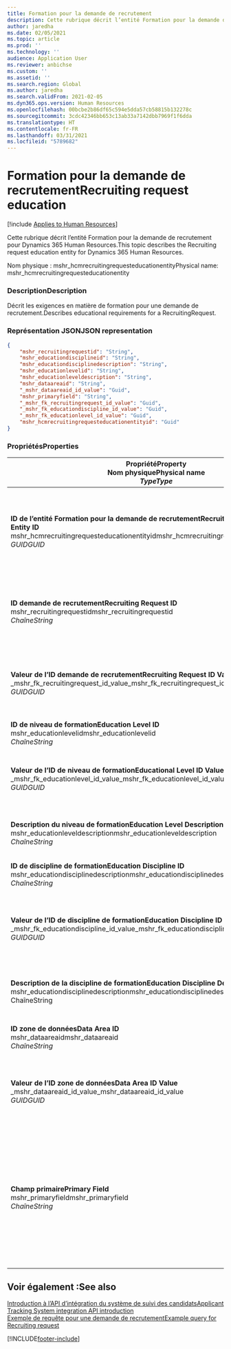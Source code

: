 ```yaml
---
title: Formation pour la demande de recrutement
description: Cette rubrique décrit l’entité Formation pour la demande de recrutement pour Dynamics 365 Human Resources.
author: jaredha
ms.date: 02/05/2021
ms.topic: article
ms.prod: ''
ms.technology: ''
audience: Application User
ms.reviewer: anbichse
ms.custom: ''
ms.assetid: ''
ms.search.region: Global
ms.author: jaredha
ms.search.validFrom: 2021-02-05
ms.dyn365.ops.version: Human Resources
ms.openlocfilehash: 00bcbe2b86df65c594e5dda57cb58815b132278c
ms.sourcegitcommit: 3cdc42346bb653c13ab33a7142dbb7969f1f6dda
ms.translationtype: HT
ms.contentlocale: fr-FR
ms.lasthandoff: 03/31/2021
ms.locfileid: "5789682"
---
```

# <a name="recruiting-request-education"></a><span data-ttu-id="1fb10-103">Formation pour la demande de recrutement</span><span class="sxs-lookup"><span data-stu-id="1fb10-103">Recruiting request education</span></span>

[!include [Applies to Human Resources](../includes/applies-to-hr.md)]

<span data-ttu-id="1fb10-104">Cette rubrique décrit l’entité Formation pour la demande de recrutement pour Dynamics 365 Human Resources.</span><span class="sxs-lookup"><span data-stu-id="1fb10-104">This topic describes the Recruiting request education entity for Dynamics 365 Human Resources.</span></span>

<span data-ttu-id="1fb10-105">Nom physique : mshr_hcmrecruitingrequesteducationentity</span><span class="sxs-lookup"><span data-stu-id="1fb10-105">Physical name: mshr_hcmrecruitingrequesteducationentity</span></span>

### <a name="description"></a><span data-ttu-id="1fb10-106">Description</span><span class="sxs-lookup"><span data-stu-id="1fb10-106">Description</span></span>

<span data-ttu-id="1fb10-107">Décrit les exigences en matière de formation pour une demande de recrutement.</span><span class="sxs-lookup"><span data-stu-id="1fb10-107">Describes educational requirements for a RecruitingRequest.</span></span>

### <a name="json-representation"></a><span data-ttu-id="1fb10-108">Représentation JSON</span><span class="sxs-lookup"><span data-stu-id="1fb10-108">JSON representation</span></span>

```json
{
    "mshr_recruitingrequestid": "String",
    "mshr_educationdisciplineid": "String",
    "mshr_educationdisciplinedescription": "String",
    "mshr_educationlevelid": "String",
    "mshr_educationleveldescription": "String",
    "mshr_dataareaid": "String",
    "_mshr_dataareaid_id_value": "Guid",
    "mshr_primaryfield": "String",
    "_mshr_fk_recruitingrequest_id_value": "Guid",
    "_mshr_fk_educationdiscipline_id_value": "Guid",
    "_mshr_fk_educationlevel_id_value": "Guid",
    "mshr_hcmrecruitingrequesteducationentityid": "Guid"
}
```

### <a name="properties"></a><span data-ttu-id="1fb10-109">Propriétés</span><span class="sxs-lookup"><span data-stu-id="1fb10-109">Properties</span></span>

| <span data-ttu-id="1fb10-110">Propriété</span><span class="sxs-lookup"><span data-stu-id="1fb10-110">Property</span></span><br><span data-ttu-id="1fb10-111">**Nom physique**</span><span class="sxs-lookup"><span data-stu-id="1fb10-111">**Physical name**</span></span><br><span data-ttu-id="1fb10-112">**_Type_**</span><span class="sxs-lookup"><span data-stu-id="1fb10-112">**_Type_**</span></span> | <span data-ttu-id="1fb10-113">Cas d’emploi</span><span class="sxs-lookup"><span data-stu-id="1fb10-113">Use</span></span> | <span data-ttu-id="1fb10-114">Description</span><span class="sxs-lookup"><span data-stu-id="1fb10-114">Description</span></span> |
| --- | --- | --- |
| <span data-ttu-id="1fb10-115">**ID de l’entité Formation pour la demande de recrutement**</span><span class="sxs-lookup"><span data-stu-id="1fb10-115">**Recruiting Request Education Entity ID**</span></span><br><span data-ttu-id="1fb10-116">mshr_hcmrecruitingrequesteducationentityid</span><span class="sxs-lookup"><span data-stu-id="1fb10-116">mshr_hcmrecruitingrequesteducationentityid</span></span><br><span data-ttu-id="1fb10-117">*GUID*</span><span class="sxs-lookup"><span data-stu-id="1fb10-117">*GUID*</span></span> | <span data-ttu-id="1fb10-118">Lecture seule</span><span class="sxs-lookup"><span data-stu-id="1fb10-118">Read-only</span></span><br><span data-ttu-id="1fb10-119">Requis</span><span class="sxs-lookup"><span data-stu-id="1fb10-119">Required</span></span> | <span data-ttu-id="1fb10-120">Identificateur unique généré par le système pour le dossier de formation pour la demande de recrutement.</span><span class="sxs-lookup"><span data-stu-id="1fb10-120">System-generated unique identifier for the Recruiting Request Education record.</span></span> |
| <span data-ttu-id="1fb10-121">**ID demande de recrutement**</span><span class="sxs-lookup"><span data-stu-id="1fb10-121">**Recruiting Request ID**</span></span><br><span data-ttu-id="1fb10-122">mshr_recruitingrequestid</span><span class="sxs-lookup"><span data-stu-id="1fb10-122">mshr_recruitingrequestid</span></span><br><span data-ttu-id="1fb10-123">*Chaîne*</span><span class="sxs-lookup"><span data-stu-id="1fb10-123">*String*</span></span> | <span data-ttu-id="1fb10-124">Écriture unique</span><span class="sxs-lookup"><span data-stu-id="1fb10-124">Write-once</span></span><br><span data-ttu-id="1fb10-125">Requis</span><span class="sxs-lookup"><span data-stu-id="1fb10-125">Required</span></span> | <span data-ttu-id="1fb10-126">Identificateur unique lisible par l’utilisateur de la demande de recrutement associée.</span><span class="sxs-lookup"><span data-stu-id="1fb10-126">The user-readable unique identifier of the related recruiting request.</span></span> |
| <span data-ttu-id="1fb10-127">**Valeur de l’ID demande de recrutement**</span><span class="sxs-lookup"><span data-stu-id="1fb10-127">**Recruiting Request ID Value**</span></span><br><span data-ttu-id="1fb10-128">_mshr_fk_recruitingrequest_id_value</span><span class="sxs-lookup"><span data-stu-id="1fb10-128">_mshr_fk_recruitingrequest_id_value</span></span><br><span data-ttu-id="1fb10-129">*GUID*</span><span class="sxs-lookup"><span data-stu-id="1fb10-129">*GUID*</span></span> | <span data-ttu-id="1fb10-130">Lecture seule</span><span class="sxs-lookup"><span data-stu-id="1fb10-130">Read-only</span></span><br><span data-ttu-id="1fb10-131">Requis</span><span class="sxs-lookup"><span data-stu-id="1fb10-131">Required</span></span><br><span data-ttu-id="1fb10-132">Clé étrangère : mshr_hcmrecruitingrequestentityid de l’entité mshr_hcmrecruitingrequestentity</span><span class="sxs-lookup"><span data-stu-id="1fb10-132">Foreign key: mshr_hcmrecruitingrequestentityid of mshr_hcmrecruitingrequestentity</span></span> | <span data-ttu-id="1fb10-133">Identificateur unique généré par le système de la demande de recrutement associée.</span><span class="sxs-lookup"><span data-stu-id="1fb10-133">System-generated unique identifier of the related recruiting request.</span></span> |
| <span data-ttu-id="1fb10-134">**ID de niveau de formation**</span><span class="sxs-lookup"><span data-stu-id="1fb10-134">**Education Level ID**</span></span><br><span data-ttu-id="1fb10-135">mshr_educationlevelid</span><span class="sxs-lookup"><span data-stu-id="1fb10-135">mshr_educationlevelid</span></span><br><span data-ttu-id="1fb10-136">*Chaîne*</span><span class="sxs-lookup"><span data-stu-id="1fb10-136">*String*</span></span> | <span data-ttu-id="1fb10-137">Écriture unique</span><span class="sxs-lookup"><span data-stu-id="1fb10-137">Write-once</span></span><br><span data-ttu-id="1fb10-138">Requis</span><span class="sxs-lookup"><span data-stu-id="1fb10-138">Required</span></span> | <span data-ttu-id="1fb10-139">Niveau de formation requis.</span><span class="sxs-lookup"><span data-stu-id="1fb10-139">The level of education required.</span></span> |
| <span data-ttu-id="1fb10-140">**Valeur de l’ID de niveau de formation**</span><span class="sxs-lookup"><span data-stu-id="1fb10-140">**Educational Level ID Value**</span></span><br><span data-ttu-id="1fb10-141">_mshr_fk_educationlevel_id_value</span><span class="sxs-lookup"><span data-stu-id="1fb10-141">_mshr_fk_educationlevel_id_value</span></span><br><span data-ttu-id="1fb10-142">*GUID*</span><span class="sxs-lookup"><span data-stu-id="1fb10-142">*GUID*</span></span> | <span data-ttu-id="1fb10-143">Lecture seule</span><span class="sxs-lookup"><span data-stu-id="1fb10-143">Read-only</span></span><br><span data-ttu-id="1fb10-144">Requis</span><span class="sxs-lookup"><span data-stu-id="1fb10-144">Required</span></span><br><span data-ttu-id="1fb10-145">Clé étrangère : mshr_hcmeducationlevelentityid de l’entité mshr_hcmeducationlevelentity</span><span class="sxs-lookup"><span data-stu-id="1fb10-145">Foreign key: mshr_hcmeducationlevelentityid of mshr_hcmeducationlevelentity</span></span> | <span data-ttu-id="1fb10-146">Identifiant unique généré par le système du niveau de formation requis.</span><span class="sxs-lookup"><span data-stu-id="1fb10-146">System-generated unique identifier of the level of education required.</span></span> |
| <span data-ttu-id="1fb10-147">**Description du niveau de formation**</span><span class="sxs-lookup"><span data-stu-id="1fb10-147">**Education Level Description**</span></span><br><span data-ttu-id="1fb10-148">mshr_educationleveldescription</span><span class="sxs-lookup"><span data-stu-id="1fb10-148">mshr_educationleveldescription</span></span><br><span data-ttu-id="1fb10-149">*Chaîne*</span><span class="sxs-lookup"><span data-stu-id="1fb10-149">*String*</span></span> | <span data-ttu-id="1fb10-150">Lecture seule</span><span class="sxs-lookup"><span data-stu-id="1fb10-150">Read-only</span></span><br><span data-ttu-id="1fb10-151">Requis</span><span class="sxs-lookup"><span data-stu-id="1fb10-151">Required</span></span> | <span data-ttu-id="1fb10-152">Description du niveau requis pour la compétence.</span><span class="sxs-lookup"><span data-stu-id="1fb10-152">The description of the level required for the skill.</span></span> |
| <span data-ttu-id="1fb10-153">**ID de discipline de formation**</span><span class="sxs-lookup"><span data-stu-id="1fb10-153">**Education Discipline ID**</span></span><br><span data-ttu-id="1fb10-154">mshr_educationdisciplinedescription</span><span class="sxs-lookup"><span data-stu-id="1fb10-154">mshr_educationdisciplinedescription</span></span><br><span data-ttu-id="1fb10-155">*Chaîne*</span><span class="sxs-lookup"><span data-stu-id="1fb10-155">*String*</span></span> | <span data-ttu-id="1fb10-156">Écriture unique</span><span class="sxs-lookup"><span data-stu-id="1fb10-156">Write-once</span></span><br><span data-ttu-id="1fb10-157">Requis</span><span class="sxs-lookup"><span data-stu-id="1fb10-157">Required</span></span> | <span data-ttu-id="1fb10-158">Domaine de la discipline de formation.</span><span class="sxs-lookup"><span data-stu-id="1fb10-158">The area of educational discipline.</span></span> |
| <span data-ttu-id="1fb10-159">**Valeur de l’ID de discipline de formation**</span><span class="sxs-lookup"><span data-stu-id="1fb10-159">**Education Discipline ID Value**</span></span><br><span data-ttu-id="1fb10-160">_mshr_fk_educationdiscipline_id_value</span><span class="sxs-lookup"><span data-stu-id="1fb10-160">_mshr_fk_educationdiscipline_id_value</span></span><br><span data-ttu-id="1fb10-161">*GUID*</span><span class="sxs-lookup"><span data-stu-id="1fb10-161">*GUID*</span></span> | <span data-ttu-id="1fb10-162">Lecture seule</span><span class="sxs-lookup"><span data-stu-id="1fb10-162">Read-only</span></span><br><span data-ttu-id="1fb10-163">Requis</span><span class="sxs-lookup"><span data-stu-id="1fb10-163">Required</span></span><br><span data-ttu-id="1fb10-164">Clé étrangère : mshr_hcmeducationdisciplineentityid de l’entité mshr_hcmeducationdisciplineentity</span><span class="sxs-lookup"><span data-stu-id="1fb10-164">Foreign key: mshr_hcmeducationdisciplineentityid of mshr_hcmeducationdisciplineentity</span></span> | <span data-ttu-id="1fb10-165">Identifiant unique généré par le système du domaine de la discipline de formation.</span><span class="sxs-lookup"><span data-stu-id="1fb10-165">System-generated unique identifier of the area of educational discipline.</span></span> |
| <span data-ttu-id="1fb10-166">**Description de la discipline de formation**</span><span class="sxs-lookup"><span data-stu-id="1fb10-166">**Education Discipline Description**</span></span><br><span data-ttu-id="1fb10-167">mshr_educationdisciplinedescription</span><span class="sxs-lookup"><span data-stu-id="1fb10-167">mshr_educationdisciplinedescription</span></span><br><span data-ttu-id="1fb10-168">Chaîne</span><span class="sxs-lookup"><span data-stu-id="1fb10-168">String</span></span> | <span data-ttu-id="1fb10-169">Lecture seule</span><span class="sxs-lookup"><span data-stu-id="1fb10-169">Read-only</span></span><br><span data-ttu-id="1fb10-170">Requis</span><span class="sxs-lookup"><span data-stu-id="1fb10-170">Required</span></span> | <span data-ttu-id="1fb10-171">Description du domaine de la discipline de formation.</span><span class="sxs-lookup"><span data-stu-id="1fb10-171">The description of the area of educational discipline.</span></span> |
| <span data-ttu-id="1fb10-172">**ID zone de données**</span><span class="sxs-lookup"><span data-stu-id="1fb10-172">**Data Area ID**</span></span><br><span data-ttu-id="1fb10-173">mshr_dataareaid</span><span class="sxs-lookup"><span data-stu-id="1fb10-173">mshr_dataareaid</span></span><br><span data-ttu-id="1fb10-174">*Chaîne*</span><span class="sxs-lookup"><span data-stu-id="1fb10-174">*String*</span></span> | <span data-ttu-id="1fb10-175">Lecture/écriture</span><span class="sxs-lookup"><span data-stu-id="1fb10-175">Read/write</span></span><br><span data-ttu-id="1fb10-176">Facultatif</span><span class="sxs-lookup"><span data-stu-id="1fb10-176">Optional</span></span> | <span data-ttu-id="1fb10-177">Spécifie l’entité juridique (société).</span><span class="sxs-lookup"><span data-stu-id="1fb10-177">Specifies the legal entity (company).</span></span>|
| <span data-ttu-id="1fb10-178">**Valeur de l’ID zone de données**</span><span class="sxs-lookup"><span data-stu-id="1fb10-178">**Data Area ID Value**</span></span><br><span data-ttu-id="1fb10-179">_mshr_dataareaid_id_value</span><span class="sxs-lookup"><span data-stu-id="1fb10-179">_mshr_dataareaid_id_value</span></span><br><span data-ttu-id="1fb10-180">*GUID*</span><span class="sxs-lookup"><span data-stu-id="1fb10-180">*GUID*</span></span> | <span data-ttu-id="1fb10-181">Lecture seule</span><span class="sxs-lookup"><span data-stu-id="1fb10-181">Read-only</span></span><br><span data-ttu-id="1fb10-182">Facultatif</span><span class="sxs-lookup"><span data-stu-id="1fb10-182">Optional</span></span><br><span data-ttu-id="1fb10-183">Clé étrangère : cdm_companyid de l’entité cdm_company entity</span><span class="sxs-lookup"><span data-stu-id="1fb10-183">Foreign key: cdm_companyid of cdm_company entity</span></span> | <span data-ttu-id="1fb10-184">Valeur GUID générée par le système identifiant l’entité juridique (société).</span><span class="sxs-lookup"><span data-stu-id="1fb10-184">System-generated GUID value identifying the legal entity (company).</span></span> |
| <span data-ttu-id="1fb10-185">**Champ primaire**</span><span class="sxs-lookup"><span data-stu-id="1fb10-185">**Primary Field**</span></span><br><span data-ttu-id="1fb10-186">mshr_primaryfield</span><span class="sxs-lookup"><span data-stu-id="1fb10-186">mshr_primaryfield</span></span><br><span data-ttu-id="1fb10-187">*Chaîne*</span><span class="sxs-lookup"><span data-stu-id="1fb10-187">*String*</span></span> | <span data-ttu-id="1fb10-188">Lecture seule</span><span class="sxs-lookup"><span data-stu-id="1fb10-188">Read-only</span></span><br><span data-ttu-id="1fb10-189">Requis</span><span class="sxs-lookup"><span data-stu-id="1fb10-189">Required</span></span> | <span data-ttu-id="1fb10-190">Concaténation de la valeur de la demande de recrutement, de l’ID de niveau de formation et de l’ID de discipline de formation comme une autre méthode pour identifier le dossier de manière unique.</span><span class="sxs-lookup"><span data-stu-id="1fb10-190">Concatenation of Recruiting Request value, Education Level ID, and Education Discipline ID as another method to uniquely identify the record.</span></span> |

## <a name="see-also"></a><span data-ttu-id="1fb10-191">Voir également :</span><span class="sxs-lookup"><span data-stu-id="1fb10-191">See also</span></span>

[<span data-ttu-id="1fb10-192">Introduction à l’API d’intégration du système de suivi des candidats</span><span class="sxs-lookup"><span data-stu-id="1fb10-192">Applicant Tracking System integration API introduction</span></span>](hr-admin-integration-ats-api-introduction.md)<br>
[<span data-ttu-id="1fb10-193">Exemple de requête pour une demande de recrutement</span><span class="sxs-lookup"><span data-stu-id="1fb10-193">Example query for Recruiting request</span></span>](hr-admin-integration-ats-api-recruiting-request-example-query.md)



[!INCLUDE[footer-include](../includes/footer-banner.md)]